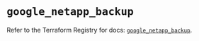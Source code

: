 # `google_netapp_backup`

Refer to the Terraform Registry for docs: [`google_netapp_backup`](https://registry.terraform.io/providers/hashicorp/google/6.46.0/docs/resources/netapp_backup).
